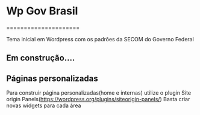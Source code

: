 # Wp Gov Brasil
=====================

Tema inicial em Wordpress com os padrões da SECOM do Governo Federal

## Em construção....


## Páginas personalizadas
Para construir página personalizadas(home e internas) utilize o plugin Site origin Panels(https://wordpress.org/plugins/siteorigin-panels/)
Basta criar novas widgets para cada área 
